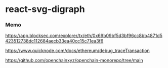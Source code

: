 # react-svg-digraph

### Memo

https://app.blocksec.com/explorer/tx/eth/0x69b09bf5d3bf96cc8bb4871d5423512738dc112684aecb33ea40cc15c71ea3f6

https://www.quicknode.com/docs/ethereum/debug_traceTransaction

https://github.com/openchainxyz/openchain-monorepo/tree/main
